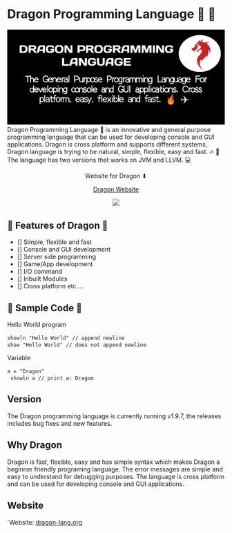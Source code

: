 # Dragon Programming Language 🐲 🚀

<img src="https://github.com/dragon-language-projects/dragon-language-projects/blob/master/dragon-lang.png" alt="Dragon programming language">
Dragon Programming Language 🐲 is an innovative and general purpose programming language that can be used for developing console and GUI applications. Dragon is cross platform and supports different systems, Dragon language is trying to be natural, simple, flexible, easy and fast. 🔥 🚀 The language has two versions that works on JVM and LLVM. 💻 

<p align="center">Website for Dragon ⬇</p>
<p align="center"><a href="https://dragon-lang.org" alt="Dragon website">Dragon Website</a></p>

<p align="center">
<a href= "https://twitter.com/dgn_language"><img src="https://img.icons8.com/material-outlined/30/000000/twitter.png"/></a>
</p>

## 🎉 Features of Dragon  🎉   
- [] Simple, flexible and fast
- [] Console and GUI development
- [] Server side programming
- [] Game/App development
- [] I/O command
- [] Inbuilt Modules
- [] Cross platform etc....

## 🎉 Sample Code 🎉

Hello World program

```dragon
showln "Hello World" // append newline
show "Hello World" // does not append newline
```

Variable

```dragon
a = "Dragon"
 showln a // print a: Dragon
```

## Version
The Dragon programming language is currently running v1.9.7, the releases includes bug fixes and new features.

## Why Dragon
Dragon is fast, flexible, easy and has simple syntax which makes Dragon a beginner friendly programing language. The error messages are simple and easy to understand for debugging purposes. The language is cross platform and can be used for developing console and GUI applications.

## Website
`Website: [dragon-lang.org](https://dragon-lang.org)

